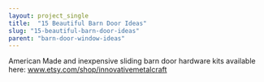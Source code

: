 ```yaml
---
layout: project_single
title:  "15 Beautiful Barn Door Ideas"
slug: "15-beautiful-barn-door-ideas"
parent: "barn-door-window-ideas"
---
```

American Made and inexpensive sliding barn door hardware kits available here: www.etsy.com/shop/innovativemetalcraft